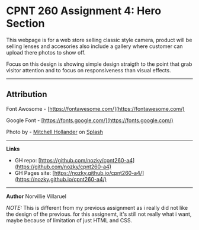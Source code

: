 # CPNT 260 Assignment 4: Hero Section


This webpage is for a web store selling classic style camera, product will be selling lenses and accesories also include a gallery where customer can upload there photos to show off. 

Focus on this design is showing simple design straigth to the point that grab visitor attention and to focus on responsiveness than visual effects.

---
## Attribution
Font Awosome - [https://fontawesome.com/](https://fontawesome.com/)

Google Font - [https://fonts.google.com/](https://fonts.google.com/)

Photo by - [Mitchell Hollander](https://unsplash.com/@mitchures?utm_source=unsplash&utm_medium=referral&utm_content=creditCopyText) on [Splash](https://unsplash.com/s/photos/camera?utm_source=unsplash&utm_medium=referral&utm_content=creditCopyText)

---
**Links**
  - GH repo: [https://github.com/nozky/cpnt260-a4](https://github.com/nozky/cpnt260-a4)
  - GH Pages site: [https://nozky.github.io/cpnt260-a4/](https://nozky.github.io/cpnt260-a4/)

---
**Author**
Norvillie Villaruel

_NOTE:_
This is different from my previous assignment as i really did not like the design of the previous. for this assignemt, it's still not really what i want, maybe because of limitation of just HTML and CSS.